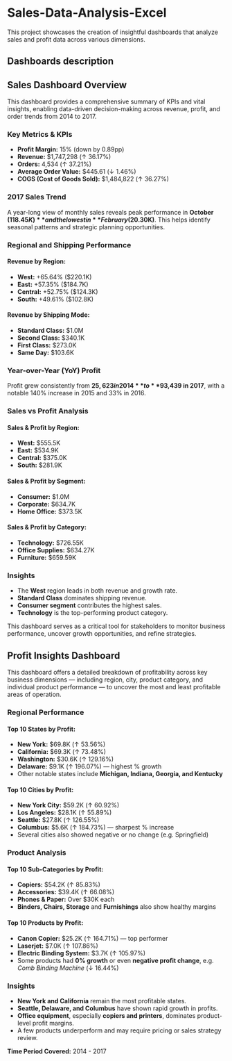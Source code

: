 # Sales-Data-Analysis-Excel
This project showcases the creation of insightful dashboards that analyze sales and profit data across various dimensions. 



## Dashboards description 

## Sales Dashboard Overview

This dashboard provides a comprehensive summary of KPIs and vital insights, enabling data-driven decision-making across revenue, profit, and order trends from 2014 to 2017.



### Key Metrics & KPIs

- **Profit Margin:** 15% (down by 0.89pp)
- **Revenue:** $1,747,298 (↑ 36.17%)
- **Orders:** 4,534 (↑ 37.21%)
- **Average Order Value:** $445.61 (↓ 1.46%)
- **COGS (Cost of Goods Sold):** $1,484,822 (↑ 36.27%)


### 2017 Sales Trend 

A year-long view of monthly sales reveals peak performance in **October ($118.45K)** and the lowest in **February ($20.30K)**. This helps identify seasonal patterns and strategic planning opportunities.

### Regional and Shipping Performance

#### Revenue by Region:
- **West:** +65.64% ($220.1K)
- **East:** +57.35% ($184.7K)
- **Central:** +52.75% ($124.3K)
- **South:** +49.61% ($102.8K)

#### Revenue by Shipping Mode:
- **Standard Class:** $1.0M
- **Second Class:** $340.1K
- **First Class:** $273.0K
- **Same Day:** $103.6K

### Year-over-Year (YoY) Profit

Profit grew consistently from **$25,623 in 2014** to **$93,439 in 2017**, with a notable 140% increase in 2015 and 33% in 2016.

### Sales vs Profit Analysis

#### Sales & Profit by Region:
- **West:** $555.5K  
- **East:** $534.9K  
- **Central:** $375.0K  
- **South:** $281.9K  

#### Sales & Profit by Segment:
- **Consumer:** $1.0M  
- **Corporate:** $634.7K  
- **Home Office:** $373.5K  

#### Sales & Profit by Category:
- **Technology:** $726.55K  
- **Office Supplies:** $634.27K  
- **Furniture:** $659.59K  

### Insights

- The **West** region leads in both revenue and growth rate.
- **Standard Class** dominates shipping revenue.
- **Consumer segment** contributes the highest sales.
- **Technology** is the top-performing product category.

This dashboard serves as a critical tool for stakeholders to monitor business performance, uncover growth opportunities, and refine strategies.

## Profit Insights Dashboard

This dashboard offers a detailed breakdown of profitability across key business dimensions — including region, city, product category, and individual product performance — to uncover the most and least profitable areas of operation.

### Regional Performance

#### Top 10 States by Profit:
- **New York:** $69.8K (↑ 53.56%)
- **California:** $69.3K (↑ 73.48%)
- **Washington:** $30.6K (↑ 129.16%)
- **Delaware:** $9.1K (↑ 196.07%) — highest % growth  
- Other notable states include **Michigan, Indiana, Georgia, and Kentucky**

#### Top 10 Cities by Profit:
- **New York City:** $59.2K (↑ 60.92%)
- **Los Angeles:** $28.1K (↑ 55.89%)
- **Seattle:** $27.8K (↑ 126.55%)
- **Columbus:** $5.6K (↑ 184.73%) — sharpest % increase
- Several cities also showed negative or no change (e.g. Springfield)


### Product Analysis

#### Top 10 Sub-Categories by Profit:
- **Copiers:** $54.2K (↑ 85.83%)
- **Accessories:** $39.4K (↑ 66.08%)
- **Phones & Paper:** Over $30K each  
- **Binders, Chairs, Storage** and **Furnishings** also show healthy margins

#### Top 10 Products by Profit:
- **Canon Copier:** $25.2K (↑ 164.71%) — top performer
- **Laserjet:** $7.0K (↑ 107.86%)
- **Electric Binding System:** $3.7K (↑ 105.97%)
- Some products had **0% growth** or even **negative profit change**, e.g. *Comb Binding Machine* (↓ 16.44%)

### Insights

- **New York and California** remain the most profitable states.
- **Seattle, Delaware, and Columbus** have shown rapid growth in profits.
- **Office equipment**, especially **copiers and printers**, dominates product-level profit margins.
- A few products underperform and may require pricing or sales strategy review.

**Time Period Covered:** 2014 - 2017  


